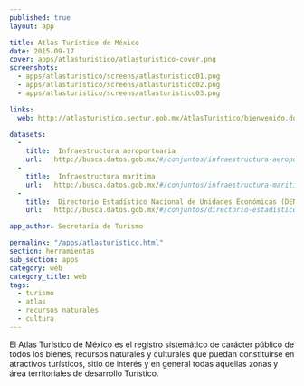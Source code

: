 ```yaml
---
published: true
layout: app

title: Atlas Turístico de México
date: 2015-09-17
cover: apps/atlasturistico/atlasturistico-cover.png
screenshots:
  - apps/atlasturistico/screens/atlasturistico01.png
  - apps/atlasturistico/screens/atlasturistico02.png
  - apps/atlasturistico/screens/atlasturistico03.png

links:
  web: http://atlasturistico.sectur.gob.mx/AtlasTuristico/bienvenido.do

datasets:
  -
    title:  Infraestructura aeroportuaria
    url:   http://busca.datos.gob.mx/#/conjuntos/infraestructura-aeroportuaria
  -
    title:  Infraestructura marítima
    url:   http://busca.datos.gob.mx/#/conjuntos/infraestructura-maritima
  -
    title:  Directorio Estadístico Nacional de Unidades Económicas (DENUE)
    url:   http://busca.datos.gob.mx/#/conjuntos/directorio-estadistico-nacional-de-unidades-economicas-denue-por-actividad-economica

app_author: Secretaría de Turismo

permalink: "/apps/atlasturistico.html"
section: herramientas
sub_section: apps
category: web
category_title: web
tags:
  - turismo
  - atlas
  - recursos naturales
  - cultura
---
```


El Atlas Turístico de México es el registro sistemático de carácter público de todos los bienes, recursos naturales y culturales que puedan constituirse en atractivos turísticos, sitio de interés y en general todas aquellas zonas y área territoriales de desarrollo Turístico.

